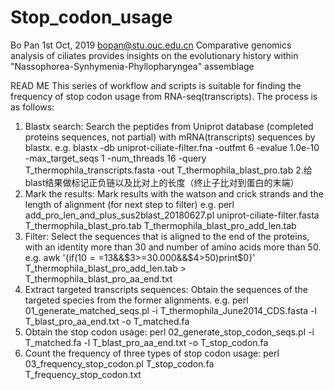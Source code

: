 # Stop_codon_usage

 Bo Pan
 1st Oct, 2019
 bopan@stu.ouc.edu.cn
 Comparative genomics analysis of ciliates provides insights on the evolutionary history within "Nassophorea-Synhymenia-Phyllopharyngea" assemblage

READ ME
This series of workflow and scripts is suitable for finding the frequency of stop codon usage from RNA-seq(transcripts). 
The process is as follows:

1. Blastx search:
Search the peptides from Uniprot database (completed proteins sequences, not partial) with mRNA(transcripts) sequences by blastx.
e.g. blastx -db uniprot-ciliate-filter.fna -outfmt 6 -evalue 1.0e-10 -max_target_seqs 1 -num_threads 16 -query T_thermophila_transcripts.fasta -out T_thermophila_blast_pro.tab
2.给blast结果做标记正负链以及比对上的长度（终止子比对到蛋白的末端）
2. Mark the results:
Mark results with the watson and crick strands and the length of alignment (for next step to filter)
e.g. perl add_pro_len_and_plus_sus2blast_20180627.pl uniprot-ciliate-filter.fasta T_thermophila_blast_pro.tab T_thermophila_blast_pro_add_len.tab
3. Filter:
Select the sequences that is aligned to the end of the proteins, with an identity more than 30 and number of amino acids more than 50.
e.g. awk '{if($10==$13&&$3>=30.000&&$4>50)print$0}' T_thermophila_blast_pro_add_len.tab > T_thermophila_blast_pro_aa_end.txt
4. Extract targeted transcripts sequences:
Obtain the sequences of the targeted species from the former alignments.
e.g. perl 01_generate_matched_seqs.pl -i T_thermophila_June2014_CDS.fasta -l T_blast_pro_aa_end.txt -o T_matched.fa
5. Obtain the stop codon usage:
perl 02_generate_stop_codon_seqs.pl -i T_matched.fa -l T_blast_pro_aa_end.txt -o T_stop_codon.fa
6. Count the frequency of three types of stop codon usage:
perl 03_frequency_stop_codon.pl T_stop_codon.fa T_frequency_stop_codon.txt
